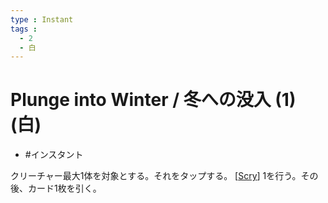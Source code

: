 ```yaml
---
type : Instant
tags : 
  - 2
  - 白
---
```

# Plunge into Winter / 冬への没入 (1)(白)

* #インスタント

クリーチャー最大1体を対象とする。それをタップする。 [[Scry]] 1を行う。その後、カード1枚を引く。 

[//begin]: # "Autogenerated link references for markdown compatibility"
[Scry]: ../../KeywordAbilities/Scry.md "Scry(N) / 占術(N)"
[//end]: # "Autogenerated link references"